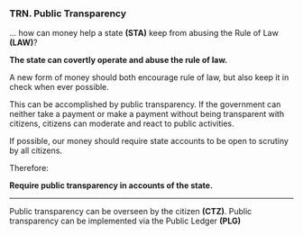 ### TRN. Public Transparency

... how can money help a state **(STA)** keep from abusing the Rule of Law **(LAW)**?

**The state can covertly operate and abuse the rule of law.**

A new form of money should both encourage rule of law, but also keep it in check when ever possible.

This can be accomplished by public transparency. If the government can neither take a payment or make a payment without being transparent with citizens, citizens can moderate and react to public activities.

If possible, our money should require state accounts to be open to scrutiny by all citizens.

Therefore:

**Require public transparency in accounts of the state.**

----------

Public transparency can be overseen by the citizen **(CTZ)**. Public transparency can be implemented via the Public Ledger **(PLG)**








